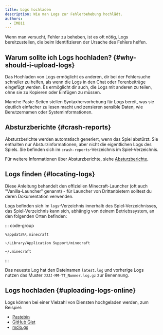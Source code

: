 ```yaml
---
title: Logs hochladen
description: Wie man Logs zur Fehlerbehebung hochlädt.
authors:
  - IMB11
---
```


Wenn man versucht, Fehler zu beheben, ist es oft nötig, Logs bereitzustellen, die beim Identifizieren der Ursache des Fehlers helfen.

## Warum sollte ich Logs hochladen? {#why-should-i-upload-logs}

Das Hochladen von Logs ermöglicht es anderen, dir bei der Fehlersuche schneller zu helfen, als wenn die Logs in den Chat oder Forenbeiträge eingefügt werden. Es ermöglicht dir auch, die Logs mit anderen zu teilen, ohne sie zu Kopieren oder Einfügen zu müssen.

Manche Paste-Seiten stellen Syntaxhervorhebung für Logs bereit, was sie deutlich einfacher zu lesen macht und zensieren sensible Daten, wie Benutzernamen oder Systeminformationen.

## Absturzberichte {#crash-reports}

Absturzberichte werden automatisch generiert, wenn das Spiel abstürzt. Sie enthalten nur Absturzinformationen, aber nicht die eigentlichen Logs des Spiels. Sie befinden sich im `crash-reports`-Verzeichnis im Spiel-Verzeichnis.

Für weitere Informationen über Absturzberichte, siehe [Absturzberichte](./crash-reports).

## Logs finden {#locating-logs}

Diese Anleitung behandelt den offiziellen Minecraft-Launcher (oft auch "Vanilla-Launcher" genannt) - für Launcher von Drittanbietern solltest du deren Dokumentation verwenden.

Logs befinden sich im `logs`-Verzeichnis innerhalb des Spiel-Verzeichnisses, das Spiel-Verzeichnis kann sich, abhängig von deinem Betriebssystem, an den folgenden Orten befinden:

::: code-group

```:no-line-numbers [Windows]
%appdata%\.minecraft
```

```:no-line-numbers [macOS]
~/Library/Application Support/minecraft
```

```:no-line-numbers [Linux]
~/.minecraft
```

:::

Das neueste Log hat den Dateinamen `latest.log` und vorherige Logs nutzen das Muster `JJJJ-MM-TT_Nummer.log.gz` zur Benennung.

## Logs hochladen {#uploading-logs-online}

Logs können bei einer Vielzahl von Diensten hochgeladen werden, zum Beispiel:

- [Pastebin](https://pastebin.com/)
- [GitHub Gist](https://gist.github.com/)
- [mclo.gs](https://mclo.gs/)
